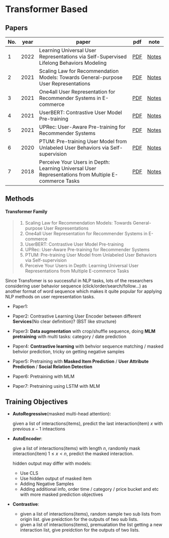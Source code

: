 # Transformer Based 

## Papers

| No.  | year | paper                                                        | pdf                                                         | note                            |
| ---- | ---- | ------------------------------------------------------------ | ----------------------------------------------------------- | ------------------------------- |
| 1    | 2022 | Learning Universal User Representations via Self-Supervised Lifelong Behaviors Modeling | [PDF](https://openreview.net/pdf?id=YTtMaJUN_uc)            | [Notes](./User/lifelonge_ur.md) |
| 2    | 2021 | Scaling Law for Recommendation Models: Towards General-purpose User Representations | [PDF](https://arxiv.org/pdf/2111.11294.pdf)                 | [Notes](./User/gpur.md)         |
| 3    | 2021 | One4all User Representation for Recommender Systems in E-commerce | [PDF](https://arxiv.org/pdf/2106.00573.pdf)                 | [Notes](./User/shopperbert.md)  |
| 4    | 2021 | UserBERT: Contrastive User Model Pre-training                | [PDF](https://arxiv.org/pdf/2109.01274.pdf)                 | [Notes](./User/userbert.md)     |
| 5    | 2021 | UPRec: User-Aware Pre-training for Recommender Systems       | [PDF](https://arxiv.org/pdf/2102.10989.pdf)                 | [Notes](./User/uprec.md)        |
| 6    | 2020 | PTUM: Pre-training User Model from Unlabeled User Behaviors via Self-supervision | [PDF](https://aclanthology.org/2020.findings-emnlp.174.pdf) | [Notes](./User/ptum.md)         |
| 7    | 2018 | Perceive Your Users in Depth: Learning Universal User Representations from Multiple E-commerce Tasks | [PDF](https://arxiv.org/pdf/1805.10727.pdf)                 | [Notes]()                       |

## Methods

#### Transformer Family

> 1. Scaling Law for Recommendation Models: Towards General-purpose User Representations
> 1. One4all User Representation for Recommender Systems in E-commerce
> 2. UserBERT: Contrastive User Model Pre-training
> 3. UPRec: User-Aware Pre-training for Recommender Systems
> 4. PTUM: Pre-training User Model from Unlabeled User Behaviors via Self-supervision
> 5. Perceive Your Users in Depth: Learning Universal User Representations from Multiple E-commerce Tasks

Since Transfomer is so successful in NLP tasks, lots of the researchers considering user behavior sequence (click/order/search/follow...) as another format of word sequence which makes it quite popular for applying NLP methods on user representation tasks. 

- Paper1: 

- Paper2: Contrastive Learning User Encoder between different **Services**(No clear definition)? (BST like structure)

- Paper3: **Data augmentation** with crop/shuffle sequence, doing **MLM** **pretraining** with multi tasks: category / date prediction

- Paper4: **Contrastive learning** with behvior sequence matching / masked behvior prediction, tricky on getting negative samples

- Paper5: Pretraining with **Masked Item Prediction** / **User Attribute Prediction** / **Social Relation Detection** 

- Paper6: Pretraining with MLM

- Paper7: Pretraining using LSTM with MLM

  

## Training Objectives

- **AutoRegressive**(masked multi-head attention):

  given a list of interactions(items), predict the last interaction(item) $x$ with previous $x-1$ inteactions

- **AutoEncoder**:

  give a list of interactions(items) with length $n$, randomly mask interaction(item) $1 \le x < n$, predict the masked interaction.

  hidden output may differ with models:

  - Use CLS
  - Use hidden output of masked item
  - Adding Negative Samples 
  - Adding additional info, order time / category / price bucket and etc with more masked prediction objectives

- **Contrastive**:

  - given a list of interactions(items), random sample two sub lists from origin list. give preidction for the outputs of two sub lists.
  - given a list of interactions(items), premuatation the list getting a new interaction list, give preidction for the outputs of two  lists.


  

